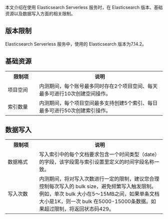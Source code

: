 本文介绍在使用 Elasticsearch Serverless 服务时，在 Elasticsearch 版本、基础资源以及数据写入方面的相关限制。

## 版本限制
Elasticsearch Serverless 服务中，使用的 Elasticsearch 版本为7.14.2。

## 基础资源
<table>
<tr>
<th width=20%>限制项</th>
<th width=80%>说明</th>
</tr>
<tr>
<td >项目空间</td>
<td>内测期间，每个账号最多同时存在2个项目空间、每天最多可进行10次创建空间操作。</td>
</tr>
<tr>
<td >索引数量</td>
<td>内测期间，每个项目空间最多支持创建5个索引、每日最多可进行50次创建索引操作。</td>
</tr>
</table>

## 数据写入
<table>
<tr>
<th width=20%>限制项</th>
<th width=80%>说明</th>
</tr>
<tr>
<td >数据格式</td>
<td>写入索引中的每个文档要求包含一个时间类型（date）的字段，该字段需与索引设置里定义的时间字段名称一致。</td>
</tr>
<tr>
<td >写入次数</td>
<td>内测期间，将对写入次数进行一定的限制，建议您合理控制每次写入的 bulk size，避免频繁写入触发限制。例如，单次 bulk 大小在5～15MB之间，如果单条文档大小是1K，则一次 bulk 在5000-15000条数据。如果超过限制，将返回状态码429。</td>
</tr>
</table>
